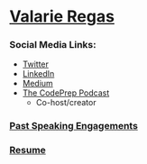 # [Valarie Regas](https://valarieregas.com)

### Social Media Links:
  * [Twitter](https://twitter.com/ValarieRegas)
  * [LinkedIn](https://www.linkedin.com/in/valarieregas/)
  * [Medium](https://medium.com/@valarieregas)
  * [The CodePrep Podcast](https://www.codeprep.io/podcast/)
    * Co-host/creator

### [Past Speaking Engagements](https://github.com/ValarieR/Speakers-Bio/blob/master/LinksToPastTalks.md)

### [Resume](https://github.com/ValarieR/Speakers-Bio/blob/master/Resume.md) 